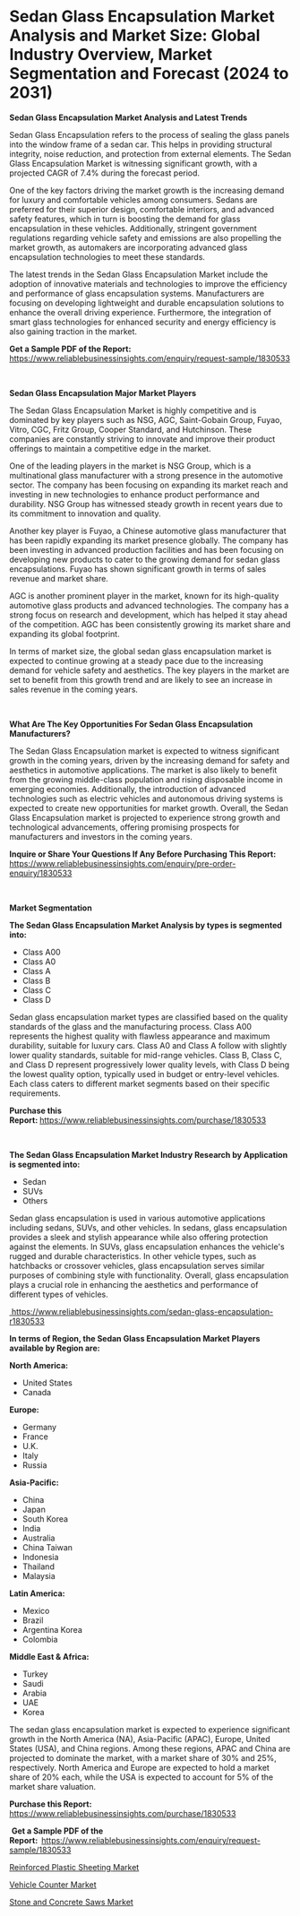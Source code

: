 <p><h1>Sedan Glass Encapsulation Market Analysis and Market Size: Global Industry Overview, Market Segmentation and Forecast (2024 to 2031)</h1></p><p><strong>Sedan Glass Encapsulation Market Analysis and Latest Trends</strong></p>
<p><p>Sedan Glass Encapsulation refers to the process of sealing the glass panels into the window frame of a sedan car. This helps in providing structural integrity, noise reduction, and protection from external elements. The Sedan Glass Encapsulation Market is witnessing significant growth, with a projected CAGR of 7.4% during the forecast period.</p><p>One of the key factors driving the market growth is the increasing demand for luxury and comfortable vehicles among consumers. Sedans are preferred for their superior design, comfortable interiors, and advanced safety features, which in turn is boosting the demand for glass encapsulation in these vehicles. Additionally, stringent government regulations regarding vehicle safety and emissions are also propelling the market growth, as automakers are incorporating advanced glass encapsulation technologies to meet these standards.</p><p>The latest trends in the Sedan Glass Encapsulation Market include the adoption of innovative materials and technologies to improve the efficiency and performance of glass encapsulation systems. Manufacturers are focusing on developing lightweight and durable encapsulation solutions to enhance the overall driving experience. Furthermore, the integration of smart glass technologies for enhanced security and energy efficiency is also gaining traction in the market.</p></p>
<p><strong>Get a Sample PDF of the Report:&nbsp;</strong> <a href="https://www.reliablebusinessinsights.com/enquiry/request-sample/1830533">https://www.reliablebusinessinsights.com/enquiry/request-sample/1830533</a></p>
<p>&nbsp;</p>
<p><strong>Sedan Glass Encapsulation Major Market Players</strong></p>
<p><p>The Sedan Glass Encapsulation Market is highly competitive and is dominated by key players such as NSG, AGC, Saint-Gobain Group, Fuyao, Vitro, CGC, Fritz Group, Cooper Standard, and Hutchinson. These companies are constantly striving to innovate and improve their product offerings to maintain a competitive edge in the market.</p><p>One of the leading players in the market is NSG Group, which is a multinational glass manufacturer with a strong presence in the automotive sector. The company has been focusing on expanding its market reach and investing in new technologies to enhance product performance and durability. NSG Group has witnessed steady growth in recent years due to its commitment to innovation and quality.</p><p>Another key player is Fuyao, a Chinese automotive glass manufacturer that has been rapidly expanding its market presence globally. The company has been investing in advanced production facilities and has been focusing on developing new products to cater to the growing demand for sedan glass encapsulations. Fuyao has shown significant growth in terms of sales revenue and market share.</p><p>AGC is another prominent player in the market, known for its high-quality automotive glass products and advanced technologies. The company has a strong focus on research and development, which has helped it stay ahead of the competition. AGC has been consistently growing its market share and expanding its global footprint.</p><p>In terms of market size, the global sedan glass encapsulation market is expected to continue growing at a steady pace due to the increasing demand for vehicle safety and aesthetics. The key players in the market are set to benefit from this growth trend and are likely to see an increase in sales revenue in the coming years.</p></p>
<p>&nbsp;</p>
<p><strong>What Are The Key Opportunities For Sedan Glass Encapsulation Manufacturers?</strong></p>
<p><p>The Sedan Glass Encapsulation market is expected to witness significant growth in the coming years, driven by the increasing demand for safety and aesthetics in automotive applications. The market is also likely to benefit from the growing middle-class population and rising disposable income in emerging economies. Additionally, the introduction of advanced technologies such as electric vehicles and autonomous driving systems is expected to create new opportunities for market growth. Overall, the Sedan Glass Encapsulation market is projected to experience strong growth and technological advancements, offering promising prospects for manufacturers and investors in the coming years.</p></p>
<p><strong>Inquire or Share Your Questions If Any Before Purchasing This Report:</strong> <a href="https://www.reliablebusinessinsights.com/enquiry/pre-order-enquiry/1830533">https://www.reliablebusinessinsights.com/enquiry/pre-order-enquiry/1830533</a></p>
<p>&nbsp;</p>
<p><strong>Market Segmentation</strong></p>
<p><strong>The Sedan Glass Encapsulation Market Analysis by types is segmented into:</strong></p>
<p><ul><li>Class A00</li><li>Class A0</li><li>Class A</li><li>Class B</li><li>Class C</li><li>Class D</li></ul></p>
<p><p>Sedan glass encapsulation market types are classified based on the quality standards of the glass and the manufacturing process. Class A00 represents the highest quality with flawless appearance and maximum durability, suitable for luxury cars. Class A0 and Class A follow with slightly lower quality standards, suitable for mid-range vehicles. Class B, Class C, and Class D represent progressively lower quality levels, with Class D being the lowest quality option, typically used in budget or entry-level vehicles. Each class caters to different market segments based on their specific requirements.</p></p>
<p><strong>Purchase this Report:&nbsp;</strong><a href="https://www.reliablebusinessinsights.com/purchase/1830533">https://www.reliablebusinessinsights.com/purchase/1830533</a></p>
<p>&nbsp;</p>
<p><strong>The Sedan Glass Encapsulation Market Industry Research by Application is segmented into:</strong></p>
<p><ul><li>Sedan</li><li>SUVs</li><li>Others</li></ul></p>
<p><p>Sedan glass encapsulation is used in various automotive applications including sedans, SUVs, and other vehicles. In sedans, glass encapsulation provides a sleek and stylish appearance while also offering protection against the elements. In SUVs, glass encapsulation enhances the vehicle's rugged and durable characteristics. In other vehicle types, such as hatchbacks or crossover vehicles, glass encapsulation serves similar purposes of combining style with functionality. Overall, glass encapsulation plays a crucial role in enhancing the aesthetics and performance of different types of vehicles.</p></p>
<p><a href="https://www.reliablebusinessinsights.com/sedan-glass-encapsulation-r1830533">&nbsp;https://www.reliablebusinessinsights.com/sedan-glass-encapsulation-r1830533</a></p>
<p><strong>In terms of Region, the Sedan Glass Encapsulation Market Players available by Region are:</strong></p>
<p>
    <p> <strong> North America: </strong>
        <ul>
            <li>United States</li>
            <li>Canada</li>
        </ul>
        </p> 
    <p> <strong> Europe: </strong>
        <ul>
            <li>Germany</li>
            <li>France</li>
            <li>U.K.</li>
            <li>Italy</li>
            <li>Russia</li>
        </ul>
        </p> 
    <p> <strong> Asia-Pacific: </strong>
        <ul>
            <li>China</li>
            <li>Japan</li>
            <li>South Korea</li>
            <li>India</li>
            <li>Australia</li>
            <li>China Taiwan</li>
            <li>Indonesia</li>
            <li>Thailand</li>
            <li>Malaysia</li>
        </ul>
        </p> 
    <p> <strong> Latin America: </strong>
        <ul>
            <li>Mexico</li>
            <li>Brazil</li>
            <li>Argentina Korea</li>
            <li>Colombia</li>
        </ul>
        </p> 
    <p> <strong> Middle East & Africa: </strong>
        <ul>
            <li>Turkey</li>
            <li>Saudi</li>
            <li>Arabia</li>
            <li>UAE</li>
            <li>Korea</li>
        </ul>
    </p>
    </p>
<p><p>The sedan glass encapsulation market is expected to experience significant growth in the North America (NA), Asia-Pacific (APAC), Europe, United States (USA), and China regions. Among these regions, APAC and China are projected to dominate the market, with a market share of 30% and 25%, respectively. North America and Europe are expected to hold a market share of 20% each, while the USA is expected to account for 5% of the market share valuation.</p></p>
<p><strong>Purchase this Report: </strong><a href="https://www.reliablebusinessinsights.com/purchase/1830533">https://www.reliablebusinessinsights.com/purchase/1830533</a></p>
<p>&nbsp;<strong>Get a Sample PDF of the Report:&nbsp;&nbsp;</strong><a href="https://www.reliablebusinessinsights.com/enquiry/request-sample/1830533">https://www.reliablebusinessinsights.com/enquiry/request-sample/1830533</a></p>
<p><strong></strong></p>
<p><p><a href="https://github.com/hlspriggs/Market-Research-Report-List-1/blob/main/reinforced-plastic-sheeting-market.md">Reinforced Plastic Sheeting Market</a></p><p><a href="https://github.com/ksleyeze/Market-Research-Report-List-1/blob/main/vehicle-counter-market.md">Vehicle Counter Market</a></p><p><a href="https://github.com/eliasMan59/Market-Research-Report-List-1/blob/main/stone-and-concrete-saws-market.md">Stone and Concrete Saws Market</a></p></p>
